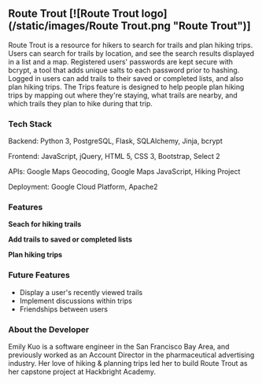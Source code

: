 ## Route Trout [![Route Trout logo](/static/images/Route Trout.png "Route Trout")]

Route Trout is a resource for hikers to search for trails and plan hiking trips. Users can search for trails by location, and see the search results displayed in a list and a map. Registered users' passwords are kept secure with bcrypt, a tool that adds unique salts to each password prior to hashing.  Logged in users can add trails to their saved or completed lists, and also plan hiking trips. The Trips feature is designed to help people plan hiking trips by mapping out where they're staying, what trails are nearby, and which trails they plan to hike during that trip.

### Tech Stack

Backend: Python 3, PostgreSQL, Flask, SQLAlchemy, Jinja, bcrypt

Frontend: JavaScript, jQuery, HTML 5, CSS 3, Bootstrap, Select 2

APIs: Google Maps Geocoding, Google Maps JavaScript, Hiking Project

Deployment: Google Cloud Platform, Apache2

### Features

**Seach for hiking trails**

**Add trails to saved or completed lists**

**Plan hiking trips**


### Future Features

- Display a user's recently viewed trails
- Implement discussions within trips
- Friendships between users

### About the Developer

Emily Kuo is a software engineer in the San Francisco Bay Area, and previously worked as an Account Director in the pharmaceutical advertising industry. Her love of hiking & planning trips led her to build Route Trout as her capstone project at Hackbright Academy.